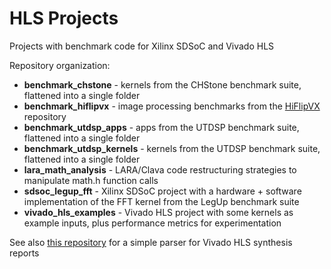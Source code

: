 # HLS Projects

Projects with benchmark code for Xilinx SDSoC and Vivado HLS

Repository organization:

* **benchmark_chstone** - kernels from the CHStone benchmark suite, flattened into a single folder
* **benchmark_hiflipvx** - image processing benchmarks from the [HiFlipVX](https://github.com/TUD-ADS/HiFlipVX/tree/master/Source) repository
* **benchmark_utdsp_apps** - apps from the UTDSP benchmark suite, flattened into a single folder
* **benchmark_utdsp_kernels** - kernels from the UTDSP benchmark suite, flattened into a single folder
* **lara_math_analysis** - LARA/Clava code restructuring strategies to manipulate math.h function calls
* **sdsoc_legup_fft** - Xilinx SDSoC project with a hardware + software implementation of the FFT kernel from the LegUp benchmark suite
* **vivado_hls_examples** - Vivado HLS project with some kernels as example inputs, plus performance metrics for experimentation

See also [this repository](https://github.com/tiagolascasas/Vivado-HLS-Report-Parser) for a simple parser for Vivado HLS synthesis reports